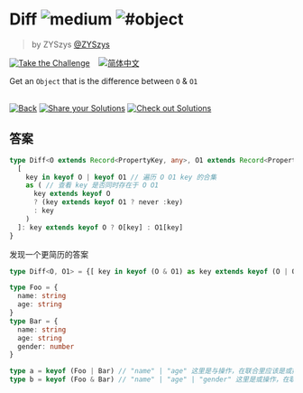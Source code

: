 <!--info-header-start--><h1>Diff <img src="https://img.shields.io/badge/-medium-d9901a" alt="medium"/> <img src="https://img.shields.io/badge/-%23object-999" alt="#object"/></h1><blockquote><p>by ZYSzys <a href="https://github.com/ZYSzys" target="_blank">@ZYSzys</a></p></blockquote><p><a href="https://tsch.js.org/645/play" target="_blank"><img src="https://img.shields.io/badge/-Take%20the%20Challenge-3178c6?logo=typescript&logoColor=white" alt="Take the Challenge"/></a> &nbsp;&nbsp;&nbsp;<a href="./README.zh-CN.md" target="_blank"><img src="https://img.shields.io/badge/-%E7%AE%80%E4%BD%93%E4%B8%AD%E6%96%87-gray" alt="简体中文"/></a> </p><!--info-header-end-->

Get an `Object` that is the difference between `O` & `O1`


<!--info-footer-start--><br><a href="../../README.md" target="_blank"><img src="https://img.shields.io/badge/-Back-grey" alt="Back"/></a> <a href="https://tsch.js.org/645/answer" target="_blank"><img src="https://img.shields.io/badge/-Share%20your%20Solutions-teal" alt="Share your Solutions"/></a> <a href="https://tsch.js.org/645/solutions" target="_blank"><img src="https://img.shields.io/badge/-Check%20out%20Solutions-de5a77?logo=awesome-lists&logoColor=white" alt="Check out Solutions"/></a> <!--info-footer-end-->

## 答案
```ts
type Diff<O extends Record<PropertyKey, any>, O1 extends Record<PropertyKey, any>> = {
  [
    key in keyof O | keyof O1 // 遍历 O O1 key 的合集
    as ( // 查看 key 是否同时存在于 O O1
      key extends keyof O 
      ? (key extends keyof O1 ? never :key) 
      : key
    )
  ]: key extends keyof O ? O[key] : O1[key]
}
```
发现一个更简历的答案
```ts
type Diff<O, O1> = {[ key in keyof (O & O1) as key extends keyof (O | O1) ? never : key ]: (O & O1)[key] }
```

```ts
type Foo = {
  name: string
  age: string
}
type Bar = {
  name: string
  age: string
  gender: number
}

type a = keyof (Foo | Bar) // "name" | "age" 这里是与操作，在联合里应该是或操作，这里反过来了
type b = keyof (Foo & Bar) // "name" | "age" | "gender" 这里是或操作，在联合里应该是与操作，这里反过来了
```